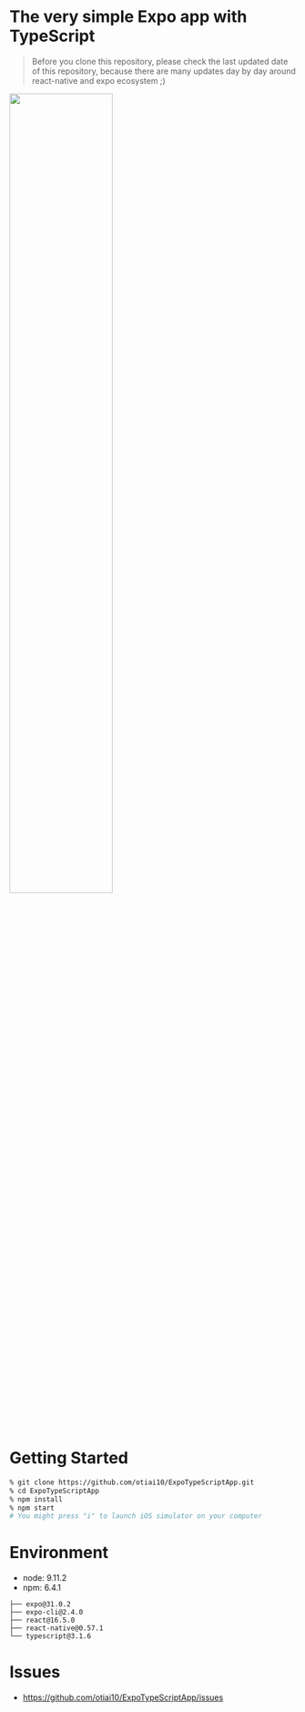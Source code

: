 # The very simple Expo app with TypeScript

> Before you clone this repository, please check the last updated date of this repository, because there are many updates day by day around react-native and expo ecosystem ;)

<img src="https://cdn-ak.f.st-hatena.com/images/fotolife/o/otiai10/20181120/20181120181551.png" width="60%" />

# Getting Started

```sh
% git clone https://github.com/otiai10/ExpoTypeScriptApp.git
% cd ExpoTypeScriptApp
% npm install
% npm start
# You might press "i" to launch iOS simulator on your computer
```

# Environment

- node: 9.11.2
- npm: 6.4.1

```
├── expo@31.0.2
├── expo-cli@2.4.0
├── react@16.5.0
├── react-native@0.57.1
└── typescript@3.1.6
```

# Issues

- https://github.com/otiai10/ExpoTypeScriptApp/issues

